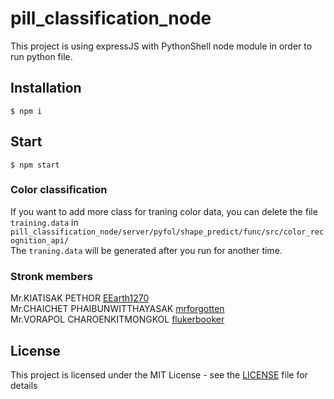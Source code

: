 # pill_classification_node
  
  This project is using expressJS with PythonShell node module in order to run python file.
  
## Installation
```
$ npm i
```
## Start
```
$ npm start
```
### Color classification
If you want to add more class for traning color data,
	you can delete the file `training.data` in 
	```
	pill_classification_node/server/pyfol/shape_predict/func/src/color_recognition_api/
	```<br>
The `traning.data` will be generated after you run for another time.
### Stronk members
Mr.KIATISAK PETHOR [EEarth1270](https://github.com/EEarth1270)<br>
Mr.CHAICHET PHAIBUNWITTHAYASAK [mrforgotten](https://github.com/mrforgotten)<br>
Mr.VORAPOL CHAROENKITMONGKOL [flukerbooker](https://github.com/flukerbooker)<br>
	
## License
This project is licensed under the MIT License - see the [LICENSE](LICENSE) file for details
